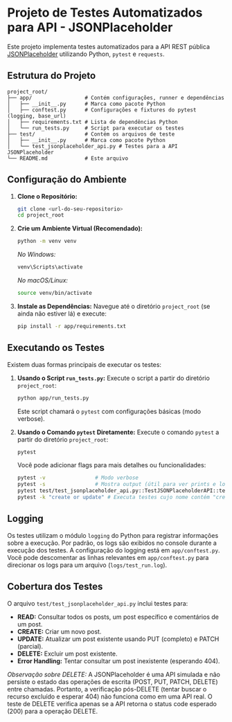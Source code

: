 # Projeto de Testes Automatizados para API - JSONPlaceholder

Este projeto implementa testes automatizados para a API REST pública [JSONPlaceholder](https://jsonplaceholder.typicode.com/) utilizando Python, `pytest` e `requests`.

## Estrutura do Projeto

```
project_root/
├── app/                 # Contém configurações, runner e dependências
│   ├── __init__.py      # Marca como pacote Python
│   ├── conftest.py      # Configurações e fixtures do pytest (logging, base_url)
│   ├── requirements.txt # Lista de dependências Python
│   └── run_tests.py     # Script para executar os testes
├── test/                # Contém os arquivos de teste
│   ├── __init__.py      # Marca como pacote Python
│   └── test_jsonplaceholder_api.py # Testes para a API JSONPlaceholder
└── README.md            # Este arquivo
```

## Configuração do Ambiente

1. **Clone o Repositório:**

    ```bash
    git clone <url-do-seu-repositorio>
    cd project_root
    ```

2. **Crie um Ambiente Virtual (Recomendado):**

    ```bash
    python -m venv venv
    ```

    *No Windows:*

    ```bash
    venv\Scripts\activate
    ```

    *No macOS/Linux:*

    ```bash
    source venv/bin/activate
    ```

3. **Instale as Dependências:**
    Navegue até o diretório `project_root` (se ainda não estiver lá) e execute:

    ```bash
    pip install -r app/requirements.txt
    ```

## Executando os Testes

Existem duas formas principais de executar os testes:

1. **Usando o Script `run_tests.py`:**
    Execute o script a partir do diretório `project_root`:

    ```bash
    python app/run_tests.py
    ```

    Este script chamará o `pytest` com configurações básicas (modo verbose).

2. **Usando o Comando `pytest` Diretamente:**
    Execute o comando `pytest` a partir do diretório `project_root`:

    ```bash
    pytest
    ```

    Você pode adicionar flags para mais detalhes ou funcionalidades:

    ```bash
    pytest -v                # Modo verbose
    pytest -s                # Mostra output (útil para ver prints e logs no console)
    pytest test/test_jsonplaceholder_api.py::TestJSONPlaceholderAPI::test_create_post # Executa um teste específico
    pytest -k "create or update" # Executa testes cujo nome contém "create" ou "update"
    ```

## Logging

Os testes utilizam o módulo `logging` do Python para registrar informações sobre a execução. Por padrão, os logs são exibidos no console durante a execução dos testes. A configuração do logging está em `app/conftest.py`. Você pode descomentar as linhas relevantes em `app/conftest.py` para direcionar os logs para um arquivo (`logs/test_run.log`).

## Cobertura dos Testes

O arquivo `test/test_jsonplaceholder_api.py` inclui testes para:

* **READ:** Consultar todos os posts, um post específico e comentários de um post.
* **CREATE:** Criar um novo post.
* **UPDATE:** Atualizar um post existente usando PUT (completo) e PATCH (parcial).
* **DELETE:** Excluir um post existente.
* **Error Handling:** Tentar consultar um post inexistente (esperando 404).

*Observação sobre DELETE:* A JSONPlaceholder é uma API simulada e não persiste o estado das operações de escrita (POST, PUT, PATCH, DELETE) entre chamadas. Portanto, a verificação pós-DELETE (tentar buscar o recurso excluído e esperar 404) não funciona como em uma API real. O teste de DELETE verifica apenas se a API retorna o status code esperado (200) para a operação DELETE.
